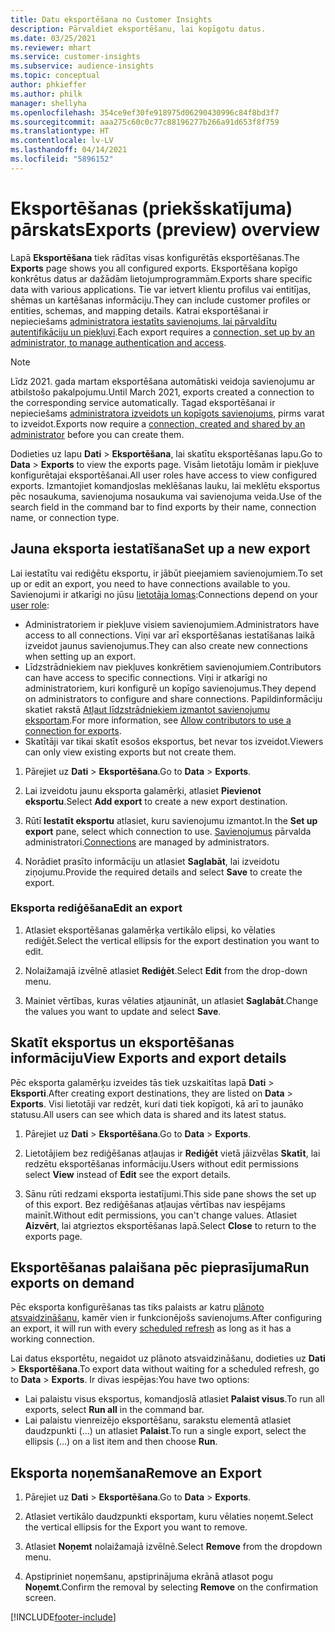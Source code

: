 ```yaml
---
title: Datu eksportēšana no Customer Insights
description: Pārvaldiet eksportēšanu, lai kopīgotu datus.
ms.date: 03/25/2021
ms.reviewer: mhart
ms.service: customer-insights
ms.subservice: audience-insights
ms.topic: conceptual
author: phkieffer
ms.author: philk
manager: shellyha
ms.openlocfilehash: 354ce9ef30fe918975d06290430996c84f8bd3f7
ms.sourcegitcommit: aaa275c60c0c77c88196277b266a91d653f8f759
ms.translationtype: HT
ms.contentlocale: lv-LV
ms.lasthandoff: 04/14/2021
ms.locfileid: "5896152"
---
```

# <a name="exports-preview-overview"></a><span data-ttu-id="6e502-103">Eksportēšanas (priekšskatījuma) pārskats</span><span class="sxs-lookup"><span data-stu-id="6e502-103">Exports (preview) overview</span></span>

<span data-ttu-id="6e502-104">Lapā **Eksportēšana** tiek rādītas visas konfigurētās eksportēšanas.</span><span class="sxs-lookup"><span data-stu-id="6e502-104">The **Exports** page shows you all configured exports.</span></span> <span data-ttu-id="6e502-105">Eksportēšana kopīgo konkrētus datus ar dažādām lietojumprogrammām.</span><span class="sxs-lookup"><span data-stu-id="6e502-105">Exports share specific data with various applications.</span></span> <span data-ttu-id="6e502-106">Tie var ietvert klientu profilus vai entitījas, shēmas un kartēšanas informāciju.</span><span class="sxs-lookup"><span data-stu-id="6e502-106">They can include customer profiles or entities, schemas, and mapping details.</span></span> <span data-ttu-id="6e502-107">Katrai eksportēšanai ir nepieciešams [administratora iestatīts savienojums, lai pārvaldītu autentifikāciju un piekļuvi](connections.md).</span><span class="sxs-lookup"><span data-stu-id="6e502-107">Each export requires a [connection, set up by an administrator, to manage authentication and access](connections.md).</span></span>

> [!NOTE]
> <span data-ttu-id="6e502-108">Līdz 2021. gada martam eksportēšana automātiski veidoja savienojumu ar atbilstošo pakalpojumu.</span><span class="sxs-lookup"><span data-stu-id="6e502-108">Until March 2021, exports created a connection to the corresponding service automatically.</span></span> <span data-ttu-id="6e502-109">Tagad eksportēšanai ir nepieciešams [administratora izveidots un kopīgots savienojums](connections.md), pirms varat to izveidot.</span><span class="sxs-lookup"><span data-stu-id="6e502-109">Exports now require a [connection, created and shared by an administrator](connections.md) before you can create them.</span></span>

<span data-ttu-id="6e502-110">Dodieties uz lapu **Dati** > **Eksportēšana**, lai skatītu eksportēšanas lapu.</span><span class="sxs-lookup"><span data-stu-id="6e502-110">Go to **Data** > **Exports** to view the exports page.</span></span> <span data-ttu-id="6e502-111">Visām lietotāju lomām ir piekļuve konfigurētajai eksportēšanai.</span><span class="sxs-lookup"><span data-stu-id="6e502-111">All user roles have access to view configured exports.</span></span> <span data-ttu-id="6e502-112">Izmantojiet komandjoslas meklēšanas lauku, lai meklētu eksportus pēc nosaukuma, savienojuma nosaukuma vai savienojuma veida.</span><span class="sxs-lookup"><span data-stu-id="6e502-112">Use of the search field in the command bar to find exports by their name, connection name, or connection type.</span></span>

## <a name="set-up-a-new-export"></a><span data-ttu-id="6e502-113">Jauna eksporta iestatīšana</span><span class="sxs-lookup"><span data-stu-id="6e502-113">Set up a new export</span></span>

<span data-ttu-id="6e502-114">Lai iestatītu vai rediģētu eksportu, ir jābūt pieejamiem savienojumiem.</span><span class="sxs-lookup"><span data-stu-id="6e502-114">To set up or edit an export, you need to have connections available to you.</span></span> <span data-ttu-id="6e502-115">Savienojumi ir atkarīgi no jūsu [lietotāja lomas](permissions.md):</span><span class="sxs-lookup"><span data-stu-id="6e502-115">Connections depend on your [user role](permissions.md):</span></span>
- <span data-ttu-id="6e502-116">Administratoriem ir piekļuve visiem savienojumiem.</span><span class="sxs-lookup"><span data-stu-id="6e502-116">Administrators have access to all connections.</span></span> <span data-ttu-id="6e502-117">Viņi var arī eksportēšanas iestatīšanas laikā izveidot jaunus savienojumus.</span><span class="sxs-lookup"><span data-stu-id="6e502-117">They can also create new connections when setting up an export.</span></span>
- <span data-ttu-id="6e502-118">Līdzstrādniekiem nav piekļuves konkrētiem savienojumiem.</span><span class="sxs-lookup"><span data-stu-id="6e502-118">Contributors can have access to specific connections.</span></span> <span data-ttu-id="6e502-119">Viņi ir atkarīgi no administratoriem, kuri konfigurē un kopīgo savienojumus.</span><span class="sxs-lookup"><span data-stu-id="6e502-119">They depend on administrators to configure and share connections.</span></span> <span data-ttu-id="6e502-120">Papildinformāciju skatiet rakstā [Atļaut līdzstrādniekiem izmantot savienojumu eksportam](connections.md#allow-contributors-to-use-a-connection-for-exports).</span><span class="sxs-lookup"><span data-stu-id="6e502-120">For more information, see [Allow contributors to use a connection for exports](connections.md#allow-contributors-to-use-a-connection-for-exports).</span></span>
- <span data-ttu-id="6e502-121">Skatītāji var tikai skatīt esošos eksportus, bet nevar tos izveidot.</span><span class="sxs-lookup"><span data-stu-id="6e502-121">Viewers can only view existing exports but not create them.</span></span>

1. <span data-ttu-id="6e502-122">Pārejiet uz **Dati** > **Eksportēšana**.</span><span class="sxs-lookup"><span data-stu-id="6e502-122">Go to **Data** > **Exports**.</span></span>

1. <span data-ttu-id="6e502-123">Lai izveidotu jaunu eksporta galamērķi, atlasiet **Pievienot eksportu**.</span><span class="sxs-lookup"><span data-stu-id="6e502-123">Select **Add export** to create a new export destination.</span></span>

1. <span data-ttu-id="6e502-124">Rūtī **Iestatīt eksportu** atlasiet, kuru savienojumu izmantot.</span><span class="sxs-lookup"><span data-stu-id="6e502-124">In the **Set up export** pane, select which connection to use.</span></span> <span data-ttu-id="6e502-125">[Savienojumus](connections.md) pārvalda administratori.</span><span class="sxs-lookup"><span data-stu-id="6e502-125">[Connections](connections.md) are managed by administrators.</span></span> 

1. <span data-ttu-id="6e502-126">Norādiet prasīto informāciju un atlasiet **Saglabāt**, lai izveidotu ziņojumu.</span><span class="sxs-lookup"><span data-stu-id="6e502-126">Provide the required details and select **Save** to create the export.</span></span>

### <a name="edit-an-export"></a><span data-ttu-id="6e502-127">Eksporta rediģēšana</span><span class="sxs-lookup"><span data-stu-id="6e502-127">Edit an export</span></span>

1. <span data-ttu-id="6e502-128">Atlasiet eksportēšanas galamērķa vertikālo elipsi, ko vēlaties rediģēt.</span><span class="sxs-lookup"><span data-stu-id="6e502-128">Select the vertical ellipsis for the export destination you want to edit.</span></span>

1. <span data-ttu-id="6e502-129">Nolaižamajā izvēlnē atlasiet **Rediģēt**.</span><span class="sxs-lookup"><span data-stu-id="6e502-129">Select **Edit** from the drop-down menu.</span></span>

1. <span data-ttu-id="6e502-130">Mainiet vērtības, kuras vēlaties atjaunināt, un atlasiet **Saglabāt**.</span><span class="sxs-lookup"><span data-stu-id="6e502-130">Change the values you want to update and select **Save**.</span></span>

## <a name="view-exports-and-export-details"></a><span data-ttu-id="6e502-131">Skatīt eksportus un eksportēšanas informāciju</span><span class="sxs-lookup"><span data-stu-id="6e502-131">View Exports and export details</span></span>

<span data-ttu-id="6e502-132">Pēc eksporta galamērķu izveides tās tiek uzskaitītas lapā **Dati** > **Eksporti**.</span><span class="sxs-lookup"><span data-stu-id="6e502-132">After creating export destinations, they are listed on **Data** > **Exports**.</span></span> <span data-ttu-id="6e502-133">Visi lietotāji var redzēt, kuri dati tiek kopīgoti, kā arī to jaunāko statusu.</span><span class="sxs-lookup"><span data-stu-id="6e502-133">All users can see which data is shared and its latest status.</span></span>

1. <span data-ttu-id="6e502-134">Pārejiet uz **Dati** > **Eksportēšana**.</span><span class="sxs-lookup"><span data-stu-id="6e502-134">Go to **Data** > **Exports**.</span></span>

1. <span data-ttu-id="6e502-135">Lietotājiem bez rediģēšanas atļaujas ir **Rediģēt** vietā jāizvēlas **Skatīt**, lai redzētu eksportēšanas informāciju.</span><span class="sxs-lookup"><span data-stu-id="6e502-135">Users without edit permissions select **View** instead of **Edit** see the export details.</span></span>

1. <span data-ttu-id="6e502-136">Sānu rūti redzami eksporta iestatījumi.</span><span class="sxs-lookup"><span data-stu-id="6e502-136">This side pane shows the set up of this export.</span></span> <span data-ttu-id="6e502-137">Bez rediģēšanas atļaujas vērtības nav iespējams mainīt.</span><span class="sxs-lookup"><span data-stu-id="6e502-137">Without edit permissions, you can't change values.</span></span> <span data-ttu-id="6e502-138">Atlasiet **Aizvērt**, lai atgrieztos eksportēšanas lapā.</span><span class="sxs-lookup"><span data-stu-id="6e502-138">Select **Close** to return to the exports page.</span></span>

## <a name="run-exports-on-demand"></a><span data-ttu-id="6e502-139">Eksportēšanas palaišana pēc pieprasījuma</span><span class="sxs-lookup"><span data-stu-id="6e502-139">Run exports on demand</span></span>

<span data-ttu-id="6e502-140">Pēc eksporta konfigurēšanas tas tiks palaists ar katru [plānoto atsvaidzināšanu](system.md#schedule-tab), kamēr vien ir funkcionējošs savienojums.</span><span class="sxs-lookup"><span data-stu-id="6e502-140">After configuring an export, it will run with every [scheduled refresh](system.md#schedule-tab) as long as it has a working connection.</span></span>

<span data-ttu-id="6e502-141">Lai datus eksportētu, negaidot uz plānoto atsvaidzināšanu, dodieties uz **Dati** > **Eksportēšana**.</span><span class="sxs-lookup"><span data-stu-id="6e502-141">To export data without waiting for a scheduled refresh, go to **Data** > **Exports**.</span></span> <span data-ttu-id="6e502-142">Ir divas iespējas:</span><span class="sxs-lookup"><span data-stu-id="6e502-142">You have two options:</span></span>

- <span data-ttu-id="6e502-143">Lai palaistu visus eksportus, komandjoslā atlasiet **Palaist visus**.</span><span class="sxs-lookup"><span data-stu-id="6e502-143">To run all exports, select **Run all** in the command bar.</span></span> 
- <span data-ttu-id="6e502-144">Lai palaistu vienreizējo eksportēšanu, sarakstu elementā atlasiet daudzpunkti (...) un atlasiet **Palaist**.</span><span class="sxs-lookup"><span data-stu-id="6e502-144">To run a single export, select the ellipsis (...) on a list item and then choose **Run**.</span></span>

## <a name="remove-an-export"></a><span data-ttu-id="6e502-145">Eksporta noņemšana</span><span class="sxs-lookup"><span data-stu-id="6e502-145">Remove an Export</span></span>

1. <span data-ttu-id="6e502-146">Pārejiet uz **Dati** > **Eksportēšana**.</span><span class="sxs-lookup"><span data-stu-id="6e502-146">Go to **Data** > **Exports**.</span></span>

1. <span data-ttu-id="6e502-147">Atlasiet vertikālo daudzpunkti eksportam, kuru vēlaties noņemt.</span><span class="sxs-lookup"><span data-stu-id="6e502-147">Select the vertical ellipsis for the Export you want to remove.</span></span>

1. <span data-ttu-id="6e502-148">Atlasiet **Noņemt** nolaižamajā izvēlnē.</span><span class="sxs-lookup"><span data-stu-id="6e502-148">Select **Remove** from the dropdown menu.</span></span>

1. <span data-ttu-id="6e502-149">Apstipriniet noņemšanu, apstiprinājuma ekrānā atlasot pogu **Noņemt**.</span><span class="sxs-lookup"><span data-stu-id="6e502-149">Confirm the removal by selecting **Remove** on the confirmation screen.</span></span>


[!INCLUDE[footer-include](../includes/footer-banner.md)]
